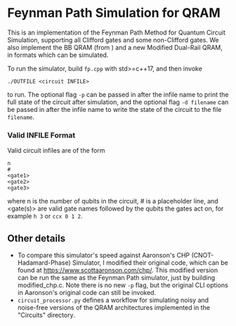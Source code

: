 # Feynman Path Simulation for QRAM
This is an implementation of the Feynman Path Method for Quantum Circuit Simulation, supporting all Clifford gates and some non-Clifford gates. We also implement the BB QRAM (from ) and a new Modified Dual-Rail QRAM, in formats which can be simulated.

To run the simulator, build ```fp.cpp``` with std>=c++17, and then invoke
```
./OUTFILE <circuit INFILE>
```
to run. The optional flag ```-p``` can be passed in after the infile name to print the full state of the circuit after simulation, and the optional flag 
```-d filename``` can be passed in after the infile name to write the state of the circuit to the file ```filename```.

### Valid INFILE Format ###

Valid circuit infiles are of the form
```
n
#
<gate1>
<gate2>
<gate3>
```
where n is the number of qubits in the circuit, # is a placeholder line, and <gate(s)> are valid gate names followed by the qubits the gates act on, for example `h 3` or `ccx 0 1 2`. 

## Other details ##
- To compare this simulator's speed against Aaronson's CHP (CNOT-Hadamard-Phase) Simulator, I modified their original code, which can be found at https://www.scottaaronson.com/chp/. This modified version can be run the same as the Feynman Path simulator, just by building modified_chp.c. Note there is no new `-p` flag, but the original CLI options in Aaronson's original code can still be invoked.
- ```circuit_processor.py``` defines a workflow for simulating noisy and noise-free versions of the QRAM architectures implemented in the "Circuits" directory. 
